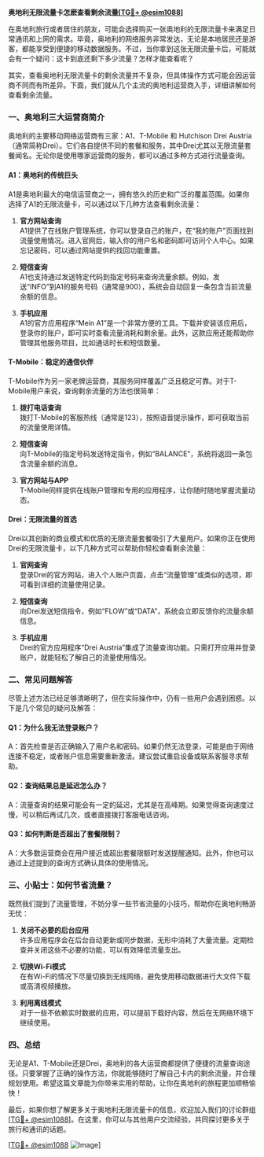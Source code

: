 **奥地利无限流量卡怎麽查看剩余流量[[TG💪+ @esim1088](https://t.me/s/esim1088)]**

在奥地利旅行或者居住的朋友，可能会选择购买一张奥地利的无限流量卡来满足日常通讯和上网的需求。毕竟，奥地利的网络服务非常发达，无论是本地居民还是游客，都能享受到便捷的移动数据服务。不过，当你拿到这张无限流量卡后，可能就会有一个疑问：这卡到底还剩下多少流量？怎样才能查看呢？

其实，查看奥地利无限流量卡的剩余流量并不复杂，但具体操作方式可能会因运营商不同而有所差异。下面，我们就从几个主流的奥地利运营商入手，详细讲解如何查看剩余流量。

### 一、奥地利三大运营商简介

奥地利的主要移动网络运营商有三家：A1、T-Mobile 和 Hutchison Drei Austria（通常简称Drei）。它们各自提供不同的套餐和服务，其中Drei尤其以无限流量套餐闻名。无论你是使用哪家运营商的服务，都可以通过多种方式进行流量查询。

#### A1：奥地利的传统巨头

A1是奥地利最大的电信运营商之一，拥有悠久的历史和广泛的覆盖范围。如果你选择了A1的无限流量卡，可以通过以下几种方法查看剩余流量：

1. **官方网站查询**  
   A1提供了在线账户管理系统，你可以登录自己的账户，在“我的账户”页面找到流量使用情况。进入官网后，输入你的用户名和密码即可访问个人中心。如果忘记密码，可以通过网站提供的找回功能重置。

2. **短信查询**  
   A1也支持通过发送特定代码到指定号码来查询流量余额。例如，发送“INFO”到A1的服务号码（通常是900），系统会自动回复一条包含当前流量余额的信息。

3. **手机应用**  
   A1的官方应用程序“Mein A1”是一个非常方便的工具。下载并安装该应用后，登录你的账户，即可实时查看流量消耗和剩余量。此外，这款应用还能帮助你管理其他服务项目，比如通话时长和短信数量。

#### T-Mobile：稳定的通信伙伴

T-Mobile作为另一家老牌运营商，其服务同样覆盖广泛且稳定可靠。对于T-Mobile用户来说，查询剩余流量的方法也很简单：

1. **拨打电话查询**  
   拨打T-Mobile的客服热线（通常是123），按照语音提示操作，即可获取当前的流量使用详情。

2. **短信查询**  
   向T-Mobile的指定号码发送特定指令，例如“BALANCE”，系统将返回一条包含流量余额的消息。

3. **官方网站与APP**  
   T-Mobile同样提供在线账户管理和专用的应用程序，让你随时随地掌握流量动态。

#### Drei：无限流量的首选

Drei以其创新的商业模式和优质的无限流量套餐吸引了大量用户。如果你正在使用Drei的无限流量卡，以下几种方式可以帮助你轻松查看剩余流量：

1. **官网查询**  
   登录Drei的官方网站，进入个人账户页面，点击“流量管理”或类似的选项，即可看到详细的流量使用记录。

2. **短信查询**  
   向Drei发送短信指令，例如“FLOW”或“DATA”，系统会立即反馈你的流量余额信息。

3. **手机应用**  
   Drei的官方应用程序“Drei Austria”集成了流量查询功能。只需打开应用并登录账户，就能轻松了解自己的流量使用情况。

### 二、常见问题解答

尽管上述方法已经足够清晰明了，但在实际操作中，仍有一些用户会遇到困惑。以下是几个常见的疑问及解答：

#### Q1：为什么我无法登录账户？
A：首先检查是否正确输入了用户名和密码。如果仍然无法登录，可能是由于网络连接不稳定，或者账户信息需要重新激活。建议尝试重启设备或联系客服寻求帮助。

#### Q2：查询结果总是延迟怎么办？
A：流量查询的结果可能会有一定的延迟，尤其是在高峰期。如果觉得查询速度过慢，可以稍后再试几次，或者直接拨打客服电话咨询。

#### Q3：如何判断是否超出了套餐限制？
A：大多数运营商会在用户接近或超出套餐限额时发送提醒通知。此外，你也可以通过上述提到的查询方式确认具体的使用情况。

### 三、小贴士：如何节省流量？

既然我们提到了流量管理，不妨分享一些节省流量的小技巧，帮助你在奥地利畅游无忧：

1. **关闭不必要的后台应用**  
   许多应用程序会在后台自动更新或同步数据，无形中消耗了大量流量。定期检查并关闭这些不必要的功能，可以有效降低流量支出。

2. **切换Wi-Fi模式**  
   在有Wi-Fi的情况下尽量切换到无线网络，避免使用移动数据进行大文件下载或高清视频播放。

3. **利用离线模式**  
   对于一些不依赖实时数据的应用，可以提前下载好内容，然后在无网络环境下继续使用。

### 四、总结

无论是A1、T-Mobile还是Drei，奥地利的各大运营商都提供了便捷的流量查询途径。只要掌握了正确的操作方法，你就能够随时了解自己卡内的剩余流量，并合理规划使用。希望这篇文章能为你带来实用的帮助，让你在奥地利的旅程更加顺畅愉快！

最后，如果你想了解更多关于奥地利无限流量卡的信息，欢迎加入我们的讨论群组[[TG💪+ @esim1088](https://t.me/s/esim1088)]。在这里，你可以与其他用户交流经验，共同探讨更多关于旅行和通讯的话题。

[[TG💪+ @esim1088](https://t.me/s/esim1088) ![Image](https://i.postimg.cc/4NQfJmqS/Snipaste-2025-05-13-00-14-12.png)]